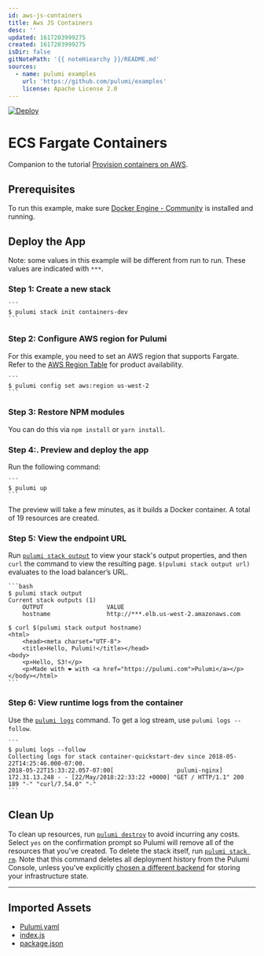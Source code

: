 ```yaml
---
id: aws-js-containers
title: Aws JS Containers
desc: ''
updated: 1617203999275
created: 1617203999275
isDir: false
gitNotePath: '{{ noteHiearchy }}/README.md'
sources:
  - name: pulumi examples
    url: 'https://github.com/pulumi/examples'
    license: Apache License 2.0
---
```

[![Deploy](https://get.pulumi.com/new/button.svg)](https://app.pulumi.com/new)

# ECS Fargate Containers

Companion to the tutorial [Provision containers on AWS](https://www.pulumi.com/docs/tutorials/aws/ecs-fargate/).

## Prerequisites

To run this example, make sure [Docker Engine - Community](https://docs.docker.com/engine/installation/) is installed and running.

## Deploy the App

Note: some values in this example will be different from run to run.  These values are indicated
with `***`.

### Step 1:  Create a new stack

````
```
$ pulumi stack init containers-dev
```
````

### Step 2:  Configure AWS region for Pulumi

For this example, you need to set an AWS region that supports Fargate. Refer to the [AWS Region Table](https://aws.amazon.com/about-aws/global-infrastructure/regional-product-services/) for product availability.

````
```
$ pulumi config set aws:region us-west-2
```
````

### Step 3: Restore NPM modules

You can do this via `npm install` or `yarn install`.

### Step 4:.  Preview and deploy the app

Run the following command:

````
```
$ pulumi up
```
````

The preview will take a few minutes, as it builds a Docker container. A total of 19 resources are created.

### Step 5:  View the endpoint URL

Run [`pulumi stack output`](https://www.pulumi.com/docs/reference/cli/pulumi_stack_output/) to view your stack's output properties, and then `curl` the command to view the resulting page. `$(pulumi stack output url)` evaluates to the load balancer’s URL.

````
```bash
$ pulumi stack output
Current stack outputs (1)
    OUTPUT                  VALUE
    hostname                http://***.elb.us-west-2.amazonaws.com

$ curl $(pulumi stack output hostname)
<html>
    <head><meta charset="UTF-8">
    <title>Hello, Pulumi!</title></head>
<body>
    <p>Hello, S3!</p>
    <p>Made with ❤️ with <a href="https://pulumi.com">Pulumi</a></p>
</body></html>
```
````

### Step 6: View runtime logs from the container

Use the [`pulumi logs`](https://www.pulumi.com/docs/reference/cli/pulumi_logs/) command. To get a log stream, use `pulumi logs --follow`.

````
```
$ pulumi logs --follow
Collecting logs for stack container-quickstart-dev since 2018-05-22T14:25:46.000-07:00.
2018-05-22T15:33:22.057-07:00[                  pulumi-nginx] 172.31.13.248 - - [22/May/2018:22:33:22 +0000] "GET / HTTP/1.1" 200 189 "-" "curl/7.54.0" "-"
```
````

## Clean Up

To clean up resources, run [`pulumi destroy`](https://www.pulumi.com/docs/reference/cli/pulumi_destroy/) to avoid incurring any costs. Select `yes` on the confirmation prompt so Pulumi will remove all of the resources that you've created. To delete the stack itself, run [`pulumi stack rm`](https://www.pulumi.com/docs/reference/cli/pulumi_stack_rm/). Note that this command deletes all deployment history from the Pulumi Console, unless you've explicitly [chosen a different backend](https://www.pulumi.com/docs/intro/concepts/state/) for storing your infrastructure state.

* * *

## Imported Assets

- [Pulumi.yaml](/assets/pulumi.yaml)
- [index.js](/assets/index.js)
- [package.json](/assets/package.json)


